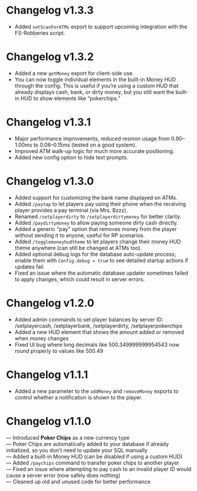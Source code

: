 # Changelog v1.3.3

- Added `setScanForATMs` export to support upcoming integration with the FS-Robberies script.

# Changelog v1.3.2

- Added a new `getMoney` export for client-side use.
- You can now toggle individual elements in the built-in Money HUD through the config. This is useful if you’re using a custom HUD that already displays cash, bank, or dirty money, but you still want the built-in HUD to show elements like “pokerchips.”

# Changelog v1.3.1

- Major performance improvements, reduced resmon usage from 0.90–1.00ms to 0.06–0.15ms (tested on a good system).
- Improved ATM walk-up logic for much more accurate positioning.
- Added new config option to hide text prompts.

# Changelog v1.3.0

- Added support for customizing the bank name displayed on ATMs.
- Added `/paytap` to let players pay using their phone when the receiving player provides a pay terminal (via Mrs. Bzzz).
- Renamed `/setplayerdirty` to `/setplayerdirtymoney` for better clarity.
- Added `/paydirtymoney` to allow paying someone dirty cash directly.
- Added a generic "pay" option that removes money from the player without sending it to anyone, useful for RP scenarios.
- Added `/togglemoneyhudtheme` to let players change their money HUD theme anywhere (can still be changed at ATMs too).
- Added optional debug logs for the database auto-update process; enable them with `Config.debug = true` to see detailed startup actions if updates fail.
- Fixed an issue where the automatic database updater sometimes failed to apply changes, which could result in server errors.

# Changelog v1.2.0

- Added admin commands to set player balances by server ID: /setplayercash, /setplayerbank, /setplayerdirty, /setplayerpokerchips
- Added a new HUD element that shows the amount added or removed when money changes
- Fixed UI bug where long decimals like 500.349999999954543 now round properly to values like 500.49

# Changelog v1.1.1

- Added a new parameter to the `addMoney` and `removeMoney` exports to control whether a notification is shown to the player.

# Changelog v1.1.0

— Introduced **Poker Chips** as a new currency type  
— Poker Chips are automatically added to your database if already initialized, so you don’t need to update your SQL manually  
— Added a built-in Money HUD (can be disabled if using a custom HUD)  
— Added `/paychips` command to transfer poker chips to another player  
— Fixed an issue where attempting to pay cash to an invalid player ID would cause a server error (now safely does nothing)  
— Cleaned up old and unused code for better performance
